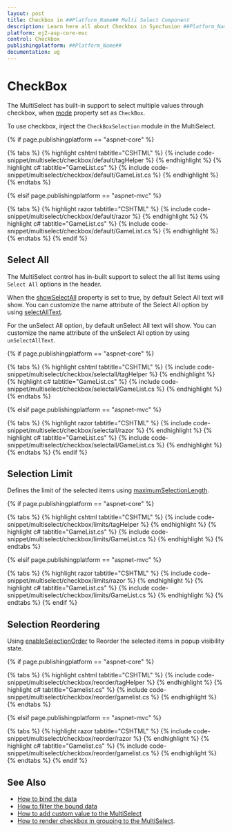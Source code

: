```yaml
---
layout: post
title: Checkbox in ##Platform_Name## Multi Select Component
description: Learn here all about Checkbox in Syncfusion ##Platform_Name## Multi Select component of Syncfusion Essential JS 2 and more.
platform: ej2-asp-core-mvc
control: Checkbox
publishingplatform: ##Platform_Name##
documentation: ug
---
```



# CheckBox

The MultiSelect has built-in support to select multiple values through checkbox,
when [mode](https://help.syncfusion.com/cr/cref_files/aspnetcore-js2/Syncfusion.EJ2~Syncfusion.EJ2.DropDowns.MultiSelect~Mode.html) property set as `CheckBox`.

To use checkbox, inject the `CheckBoxSelection` module in the MultiSelect.

{% if page.publishingplatform == "aspnet-core" %}

{% tabs %}
{% highlight cshtml tabtitle="CSHTML" %}
{% include code-snippet/multiselect/checkbox/default/tagHelper %}
{% endhighlight %}
{% highlight c# tabtitle="GameList.cs" %}
{% include code-snippet/multiselect/checkbox/default/GameList.cs %}
{% endhighlight %}
{% endtabs %}

{% elsif page.publishingplatform == "aspnet-mvc" %}

{% tabs %}
{% highlight razor tabtitle="CSHTML" %}
{% include code-snippet/multiselect/checkbox/default/razor %}
{% endhighlight %}
{% highlight c# tabtitle="GameList.cs" %}
{% include code-snippet/multiselect/checkbox/default/GameList.cs %}
{% endhighlight %}
{% endtabs %}
{% endif %}



## Select All

The MultiSelect control has in-built support to select the all list items using `Select All` options in the header.

When the [showSelectAll](https://help.syncfusion.com/cr/cref_files/aspnetcore-js2/Syncfusion.EJ2~Syncfusion.EJ2.DropDowns.MultiSelect~ShowSelectAll.html) property is set to true, by default Select All text will show.
You can customize the name attribute of the Select All option by using
[selectAllText](https://help.syncfusion.com/cr/cref_files/aspnetcore-js2/Syncfusion.EJ2~Syncfusion.EJ2.DropDowns.MultiSelect~SelectAllText.html).

For the unSelect All option, by default unSelect All text will show.
You can customize the name attribute of the unSelect All option by using
`unSelectAllText`.

{% if page.publishingplatform == "aspnet-core" %}

{% tabs %}
{% highlight cshtml tabtitle="CSHTML" %}
{% include code-snippet/multiselect/checkbox/selectall/tagHelper %}
{% endhighlight %}
{% highlight c# tabtitle="GameList.cs" %}
{% include code-snippet/multiselect/checkbox/selectall/GameList.cs %}
{% endhighlight %}
{% endtabs %}

{% elsif page.publishingplatform == "aspnet-mvc" %}

{% tabs %}
{% highlight razor tabtitle="CSHTML" %}
{% include code-snippet/multiselect/checkbox/selectall/razor %}
{% endhighlight %}
{% highlight c# tabtitle="GameList.cs" %}
{% include code-snippet/multiselect/checkbox/selectall/GameList.cs %}
{% endhighlight %}
{% endtabs %}
{% endif %}



## Selection Limit

Defines the limit of the selected items using [maximumSelectionLength](https://help.syncfusion.com/cr/cref_files/aspnetcore-js2/Syncfusion.EJ2~Syncfusion.EJ2.DropDowns.MultiSelect~MaximumSelectionLength.html).

{% if page.publishingplatform == "aspnet-core" %}

{% tabs %}
{% highlight cshtml tabtitle="CSHTML" %}
{% include code-snippet/multiselect/checkbox/limits/tagHelper %}
{% endhighlight %}
{% highlight c# tabtitle="GameList.cs" %}
{% include code-snippet/multiselect/checkbox/limits/GameList.cs %}
{% endhighlight %}
{% endtabs %}

{% elsif page.publishingplatform == "aspnet-mvc" %}

{% tabs %}
{% highlight razor tabtitle="CSHTML" %}
{% include code-snippet/multiselect/checkbox/limits/razor %}
{% endhighlight %}
{% highlight c# tabtitle="GameList.cs" %}
{% include code-snippet/multiselect/checkbox/limits/GameList.cs %}
{% endhighlight %}
{% endtabs %}
{% endif %}



## Selection Reordering

Using [enableSelectionOrder](https://help.syncfusion.com/cr/cref_files/aspnetcore-js2/Syncfusion.EJ2~Syncfusion.EJ2.DropDowns.MultiSelect~EnableSelectionOrder.html) to Reorder the selected items in popup visibility state.

{% if page.publishingplatform == "aspnet-core" %}

{% tabs %}
{% highlight cshtml tabtitle="CSHTML" %}
{% include code-snippet/multiselect/checkbox/reorder/tagHelper %}
{% endhighlight %}
{% highlight c# tabtitle="Gamelist.cs" %}
{% include code-snippet/multiselect/checkbox/reorder/gamelist.cs %}
{% endhighlight %}
{% endtabs %}

{% elsif page.publishingplatform == "aspnet-mvc" %}

{% tabs %}
{% highlight razor tabtitle="CSHTML" %}
{% include code-snippet/multiselect/checkbox/reorder/razor %}
{% endhighlight %}
{% highlight c# tabtitle="Gamelist.cs" %}
{% include code-snippet/multiselect/checkbox/reorder/gamelist.cs %}
{% endhighlight %}
{% endtabs %}
{% endif %}



## See Also

* [How to bind the data](./data-binding/)
* [How to filter the bound data](./filtering/)
* [How to add custom value to the MultiSelect](./custom-value/)
* [How to render checkbox in grouping to the MultiSelect](./grouping/#grouping-with-checkbox).
